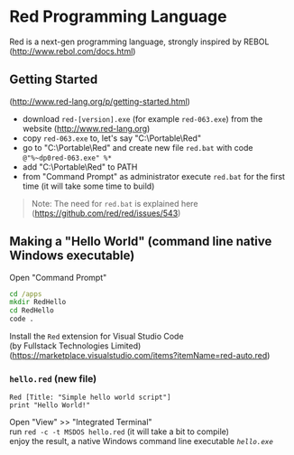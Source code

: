 # Red Programming Language
Red is a next-gen programming language, strongly inspired by REBOL   
(http://www.rebol.com/docs.html)

## Getting Started
(http://www.red-lang.org/p/getting-started.html)

- download `red-[version].exe` (for example `red-063.exe`) from the website (http://www.red-lang.org)
- copy `red-063.exe` to, let's say "C:\Portable\Red"
- go to "C:\Portable\Red" and create new file `red.bat` with code `@"%~dp0red-063.exe" %*`
- add "C:\Portable\Red" to PATH
- from "Command Prompt" as administrator execute `red.bat` for the first time (it will take some time to build)

> Note: The need for `red.bat` is explained here (https://github.com/red/red/issues/543)


## Making a "Hello World" (command line native Windows executable)
Open "Command Prompt"

``` cmd
cd /apps
mkdir RedHello
cd RedHello
code .
```

Install the `Red` extension for Visual Studio Code   
(by Fullstack Technologies Limited)
(https://marketplace.visualstudio.com/items?itemName=red-auto.red)

### `hello.red` (new file)

``` red
Red [Title: "Simple hello world script"]
print "Hello World!"
```

Open "View" >> "Integrated Terminal"  
run `red -c -t MSDOS hello.red` (it will take a bit to compile)   
enjoy the result, a native Windows command line executable *`hello.exe`*
